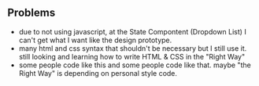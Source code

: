 ## Problems

* due to not using javascript, at the State Compontent (Dropdown List) I can't get what I want like the design prototype.
* many html and css syntax that shouldn't be necessary but I still use it. still looking and learning how to write HTML & CSS in the "Right Way"
* some people code like this and some people code like that. maybe "the Right Way" is depending on personal style code.


